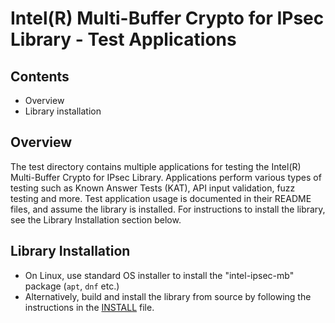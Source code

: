 # Intel(R) Multi-Buffer Crypto for IPsec Library - Test Applications

## Contents

- Overview
- Library installation

## Overview

The test directory contains multiple applications for testing the Intel(R) Multi-Buffer Crypto for IPsec Library.
Applications perform various types of testing such as Known Answer Tests (KAT), API input validation, fuzz testing and more.
Test application usage is documented in their README files, and assume the library is installed.
For instructions to install the library, see the Library Installation section below.

## Library Installation

- On Linux, use standard OS installer to install the "intel-ipsec-mb" package (`apt`, `dnf` etc.)
- Alternatively, build and install the library from source by following the instructions in the [INSTALL](https://github.com/intel/intel-ipsec-mb/blob/main/INSTALL.md#installation) file.
